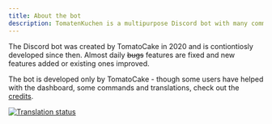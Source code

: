 ```yaml
---
title: About the bot
description: TomatenKuchen is a multipurpose Discord bot with many common and innovative features for your server. This page tells some general information about the bot.
---
```


The Discord bot was created by TomatoCake in 2020 and is contiontiosly developed since then. Almost daily ~~bugs~~ features are fixed and new features added or existing ones improved.

The bot is developed only by TomatoCake - though some users have helped with the dashboard, some commands and translations, check out the [credits](https://tomatenkuchen.com/credits).

[![Translation status](https://translate.tomatenkuchen.com/widgets/tomatenkuchen/-/287x66-grey.png)](https://translate.tomatenkuchen.com/engage/tomatenkuchen)
